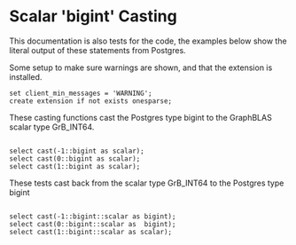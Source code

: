 # Scalar 'bigint' Casting

This documentation is also tests for the code, the examples below
show the literal output of these statements from Postgres.

Some setup to make sure warnings are shown, and that the extension
is installed.
```
set client_min_messages = 'WARNING';
create extension if not exists onesparse;

```
These casting functions cast the Postgres type bigint to the
GraphBLAS scalar type GrB_INT64.
```

select cast(-1::bigint as scalar);
select cast(0::bigint as scalar);
select cast(1::bigint as scalar);

```
These tests cast back from the scalar type GrB_INT64 to the
Postgres type bigint
```

select cast(-1::bigint::scalar as bigint);
select cast(0::bigint::scalar as  bigint);
select cast(1::bigint::scalar as scalar);
```